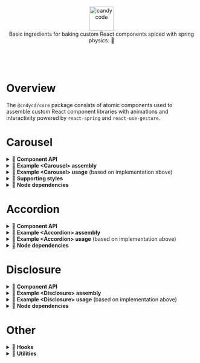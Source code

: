 &nbsp;

&nbsp;

<div align="center">
  <a href="https://candycode.co/">
    <img alt="candycode" src="https://storage.googleapis.com/candycode/candycode.svg" height="64">
  </a>
</div>
<div align="center">
  Basic ingredients for baking custom React components spiced with spring physics. 🧁
</div>

&nbsp;

&nbsp;

# Overview

The `@cndycd/core` package consists of atomic components used to assemble custom React component libraries with animations and interactivity powered by `react-spring` and `react-use-gesture`.

# Carousel

<details><summary>📃 <b>Component API</b></summary>

These atomic components can be used to assemble a custom **&lt;Carousel&gt;** component. Every rendered component accepts `className` and `style` props (as well as all other props accepted by a React DOM node). These props may be used to supplement the basic styles provided in the `styles.css` file, which must be manually added to the project and contain only the minimal CSS necessary for the carousel to function.

## Carousel state

### Provider

A **&lt;Provider&gt;** component must be the parent of all other carousel components and accepts the following props.

| **prop**                          | **default**    | type                                                         | **details**                                                  |
| --------------------------------- | -------------- | ------------------------------------------------------------ | ------------------------------------------------------------ |
| **totalSlides**<br />*(required)* |                | `number`                                                     | the value must match the length of the `children` prop passed to the &lt;Track&gt; component |
| **aspectRatio**                   | `undefined`    | `undefined`, `'square'`, `'wide'`, `'wider'`, `'widest'`, `'tall'`, `'taller'`, or `'tallest`' | enables and sets a fixed aspect ratio for the carousel       |
| **orientation**                   | `'horizontal'` | `'horizontal'` or `'vertical'`                               | determines the orientation of the carousel track (experimental) |
| **springConfig**                  | `'default'`    | `'default'`, `'gentle'`, `'wobbly'`, `'stiff'`, `'slow'`, `'molasses'`, or `{ mass: number, tension: number, friction: number }` | determines the settings used to power the carousel animations |
| **focusMode**                     | `'auto'`       | `'auto'`, `'manual'`, or `'always'`                          | `'auto'` toggles keyboard, mouse, and touch interactivity based on whether or not the carousel is visible in the viewport<br /><br />`'manual'` enables interactivity when the carousel is hovered, clicked, or touched and disables it when something outside the carousel is clicked or touched<br /><br />`'always'` always enables interactivity; best when used for carousels that are permanently visible within in the viewport |
| **inViewThreshold**               | `0.1`          | `number`                                                     | the number between `0` and `1` indicating the percentage of the carousel that must be visible in the viewport before automatically gaining focus when `focusMode` is set to `'auto'` |
| **allowGestures**                 | `true`         | `bool`                                                       | enable/disable mouse and touch support                       |
| **dragThreshold**                 | `50`           | `number`                                                     | the number of pixels the track must be panned to initiate an automatic slide change |
| **allowKeyboard**                 | `true`         | `bool`                                                       | enable/disable keyboard support                              |
| **keyboardMode**                  | `'standard'`   | `'standard ` or `'gaming'`                                   | `'standard'` listens to `↑`, `←`, `↓`,  `→` keyboard codes for moving through slides<br /><br />`'gaming'` listens to `W`, `A`, `S`, `D` in addition to all `'standard'` keys |
| **allowExpansion**                | `true`         | `bool`                                                       | enable/disable expanded-mode support                         |
| **allowFullscreen**               | `true`         | `bool`                                                       | enable/disable fullscreen-mode support                       |

## Carousel elements

### Wrapper
A **&lt;Wrapper&gt;** component must be placed somewhere within the &lt;Provider&gt; component. It must contain a &lt;Track&gt; component. It may also include a &lt;Drawer&gt; component and other React nodes.

### Track
A **&lt;Track&gt;** component must be placed somewhere within the &lt;Wrapper&gt; component. It must contain one or more &lt;Slide&gt; components as direct children.

### Slide
Each **&lt;Slide&gt;** component must be placed directly under the &lt;Track&gt; component. Each &lt;Slide&gt; can only accept one direct child node, which will be stretched to cover the entire slide.

### Drawer
A **&lt;Drawer&gt;** component may be placed somewhere within the &lt;Wrapper&gt; component, but outside the &lt;Track&gt; component. It can be used to contain one or more control elements or other React nodes.

## Controls
The following control components include built-in interactivity on click and touch events. They may be placed anywhere within the &lt;Provider&gt; component and can accept a `children` prop to wrap its logic and behavior around any React node.

- **&lt;Start&gt;** moves to the first slide
- **&lt;Backward&gt;** moves to the previous slide
- **&lt;Forward&gt;** moves to the next slide
- **&lt;End&gt;** moves to the last slide
- **&lt;Expand&gt;** toggles expanded mode
- **&lt;Fullscreen&gt;** toggles fullscreen mode
</details>

<details><summary>📃 <b>Example &lt;Carousel&gt; assembly</b></summary>

```javascript
import React from "react";
import {
  Provider,
  Wrapper,
  Track,
  Slide,
  Drawer,
  Start,
  Backward,
  Forward,
  End,
  Expand,
  Fullscreen,
} from "@cndycd/core/carousel";

export const Carousel = ({ children, ...rest }) => {
  return (
    <Provider totalSlides={children.length ? children.length : 1} {...rest}>
      <Wrapper>
        <Track>
          {children.length ? (
            children.map((child, index) => <Slide key={index}>{child}</Slide>)
          ) : (
            <Slide>{children}</Slide>
          )}
        </Track>
        <Drawer>
          <Start />
          <Backward />
          <Expand />
          <Fullscreen />
          <Forward />
          <End />
        </Drawer>
      </Wrapper>
    </Provider>
  );
};
```
</details>

<details><summary>📃 <b>Example &lt;Carousel&gt; usage</b> (based on implementation above)</summary>

```javascript
import React from 'react';
import { Carousel } from './carousel';

return (
  <Carousel>
    <div>Bulbasaur</div>
    <div>Charmander</div>
    <div>Squirtle</div>
  </Carousel>
)
```
</details>

<details><summary>📃 <b>Supporting styles</b></summary>

Use of the assembled **&lt;Carousel&gt;** component requires the following styles.

## Basic carousel functionality *(required)*

```css
.carousel {
  position: relative;
  overflow: hidden;
}

.carousel > div {
  display: flex;
}

.carousel-track {
  position: relative;
  z-index: 0;
  display: flex;
  height: 100%;
}

.carousel-slide {
  min-width: 100%;
  width: 100%;
  max-width: 100%;
  min-height: 100%;
  height: 100%;
  max-height: 100%;
}

.carousel-slide > * {
  min-width: 100% !important;
  width: 100% !important;
  max-width: 100% !important;
  min-height: 100% !important;
  height: 100% !important;
  max-height: 100% !important;
}

.carousel-slide img {
  pointer-events: none !important;
  user-select: none !important;
}

.carousel-button--disabled {
  opacity: 0.5;
  cursor: not-allowed;
}
```

## Aspect ratio functionality *(optional)*

```css
[class*='carousel--aspect-ratio-'] {
  height: 0;
}

[class*='carousel--aspect-ratio-'] > div {
  position: absolute;
  left: 0;
  right: 0;
  top: 0;
  bottom: 0;
}

.carousel--aspect-ratio-square {
  padding-top: 100%;
}

.carousel--aspect-ratio-wide {
  padding-top: 75%;
}

.carousel--aspect-ratio-wider {
  padding-top: 56.25%;
}

.carousel--aspect-ratio-widest {
  padding-top: 42.1875%;
}

.carousel--aspect-ratio-tall {
  padding-top: 133.333333%;
}

.carousel--aspect-ratio-taller {
  padding-top: 177.777778%;
}

.carousel--aspect-ratio-tallest {
  padding-top: 233.333333%;
}
```

## Gesture functionality *(optional)*

```css
.carousel--gestures {
  touch-action: none;
}

.carousel--gestures * {
  user-select: none;
}
```

## Expansion functionality *(optional)*

```css
.carousel--expanded > div {
  position: fixed !important;
  left: 0;
  right: 0;
  top: 0;
  bottom: 0;
  z-index: 1000;
  background: rgba(0, 0, 0, 0.5);
}
```

## **&lt;Drawer&gt;** component *(optional)*

```css
.carousel-drawer {
  position: absolute;
  left: 0;
  right: 0;
  bottom: 0;
  z-index: 10;
  display: flex;
  justify-content: space-around;
  align-items: center;
}
```
</details>

<details><summary>📃 <b>Node dependencies</b></summary>

Use of the assembled **&lt;Carousel&gt;** component requires the following peer dependencies.

- `classnames`
- `jotai`
- `prop-types`
- `react-dom`
- `react-intersection-observer`
- `react-spring`
- `react-use-gesture`
- `react-use-measure`
- `react`
</details>

# Accordion

<details><summary>📃 <b>Component API</b></summary>

These atomic components can be used to assemble a custom **&lt;Accordion&gt;** component. Every component accepts `className` and `style` props (as well as all other props accepted by a React DOM node) to facilitate custom designs.

## Accordion components

The **&lt;Provider&gt;** component is the main export and accepts the following props.

| **prop**                        | **default** | type                                                         | **details**                                                  |
| ------------------------------- | ----------- | ------------------------------------------------------------ | ------------------------------------------------------------ |
| **keyString**<br />*(required)* |             | `string`                                                     | unique identifier concatenated with an index to link each accordion item's panel and button |
| **springConfig**                | `'default'` | `'default'`, `'gentle'`, `'wobbly'`, `'stiff'`, `'slow'`, `'molasses'`, or `{ mass: number, tension: number, friction: number }` | determines the settings used to power the disclosure animation |

A **&lt;Wrapper&gt;** component must be placed somewhere within the &lt;Provider&gt; component. It must contain one or more child nodes each with precisely two child nodes.

</details>

<details><summary>📃 <b>Example &lt;Accordion&gt; assembly</b></summary>

```javascript
import React from 'react';
import { Provider, Wrapper } from '@cndycd/core/accordion';

export const Accordion = ({ children, ...rest }) => {
  return (
    <Provider initialPanel="first" {...rest}>
      <Wrapper>{children}</Wrapper>
    </Provider>
  );
};

const CustomItem = ({ children }) => {
  return <div>{children}</div>;
};

const CustomButton = ({ children }) => {
  return <div>{children}</div>;
};

const CustomPanel = ({ children }) => {
  return <div>{children}</div>;
};

Accordion.Item = CustomItem;
Accordion.Button = CustomButton;
Accordion.Panel = CustomPanel;
```
</details>

<details><summary>📃 <b>Example &lt;Accordion&gt; usage</b> (based on implementation above)</summary>

```javascript
import React from 'react';
import { Accordion } from './accordion';

return (
  <Accordion keyString="faq_">
    <Accordion.Item>
      <Accordion.Button>Who’s that Pokémon?</Accordion.Button>
      <Accordion.Panel>It’s Pikachu!</Accordion.Panel>
    </Accordion.Item>
    <Accordion.Item>
      <Accordion.Button>What’s Pikachu's Pokédex ID?</Accordion.Button>
      <Accordion.Panel>It’s twenty five!</Accordion.Panel>
    </Accordion.Item>
    <Accordion.Item>
      <Accordion.Button>Where is Pikachu found?</Accordion.Button>
      <Accordion.Panel>Viridian Forest!</Accordion.Panel>
    </Accordion.Item>
  </Accordion>
)
```
</details>

<details><summary>📃 <b>Node dependencies</b></summary>

Use of the assembled **&lt;Accordion&gt;** component requires the following peer dependencies.

- `classnames`
- `jotai`
- `prop-types`
- `react-dom`
- `react-spring`
- `react-use-measure`
- `react`
</details>

# Disclosure

<details><summary>📃 <b>Component API</b></summary>

These atomic components can be used to assemble a custom **&lt;Disclosure&gt;** component. Every component accepts `className` and `style` props (as well as all other props accepted by a React DOM node) to facilitate custom designs.

## Disclosure components

The **&lt;Provider&gt;** component is the main export and accepts the following props.

| **prop**                        | **default** | type                                                         | **details**                                                  |
| ------------------------------- | ----------- | ------------------------------------------------------------ | ------------------------------------------------------------ |
| **keyString**<br />*(required)* |             | `string`                                                     | unique identifier combined with an index to link each disclosure's panel and button |
| **springConfig**                | `'default'` | `'default'`, `'gentle'`, `'wobbly'`, `'stiff'`, `'slow'`, `'molasses'`, or `{ mass: number, tension: number, friction: number }` | determines the settings used to power the disclosure animation |

The **&lt;Button&gt;** subcomponent must be exported as `Disclosure.Button`. It toggles the visibility of the &lt;Panel&gt; component.

The **&lt;Panel&gt;** subcomponent must be exported as `Disclosure.Panel`. Its visibility is toggled by the &lt;Button&gt; component.
</details>

<details><summary>📃 <b>Example &lt;Disclosure&gt; assembly</b></summary>

```javascript
import React from 'react';
import { Provider, Button, Panel } from '@cndycd/core/disclosure';

export const Disclosure = ({ children, ...rest }) => {
  return <Provider {...rest}>{children}</Provider>;
};

const CustomButton = ({ children, ...rest }) => {
  return <Button {...rest}>{children}</Button>;
};

const CustomPanel = ({ children, ...rest }) => {
  return <Panel {...rest}>{children}</Panel>;
};

Disclosure.Button = CustomButton;
Disclosure.Panel = CustomPanel;
```
</details>

<details><summary>📃 <b>Example &lt;Disclosure&gt; usage</b> (based on implementation above)</summary>

```javascript
import React from 'react';
import { Disclosure } from './disclosure';

return (
  <>
    <Disclosure uid="faq_1">
      <Disclosure.Button>Who’s that Pokémon?</Disclosure.Button>
      <Disclosure.Panel>It’s Pikachu!</Disclosure.Panel>
    </Disclosure>
    <Disclosure uid="faq_2">
      <Disclosure.Button>What’s Pikachu's Pokédex ID?</Disclosure.Button>
      <Disclosure.Panel>It’s twenty five!</Disclosure.Panel>
    </Disclosure>
    <Disclosure uid="faq_3">
      <Disclosure.Button>Where is Pikachu found?</Disclosure.Button>
      <Disclosure.Panel>Viridian Forest!</Disclosure.Panel>
    </Disclosure>
  </>
)
```
</details>

<details><summary>📃 <b>Node dependencies</b></summary>

Use of the assembled **&lt;Disclosure&gt;** component requires the following peer dependencies.

- `jotai`
- `prop-types`
- `react-dom`
- `react-spring`
- `react-use-measure`
- `react`
</details>

# Other

<details><summary>📃 <b>Hooks</b></summary>

The package includes several general-purpose custom hooks.

- `useEffectOnce`
- `useCallbackOnce`
- `useLocalStorage`
- `useOnClickOutside`
</details>

<details><summary>📃 <b>Utilities</b></summary>

The package includes several general-purpose utility functions.

- `capitalize`
- `getMarkup`
- `isSSR`
- `take`
- `toCamelCase`
- `toSnakeCase`
</details>
